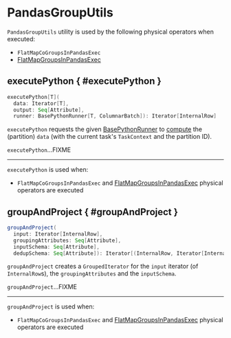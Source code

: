 # PandasGroupUtils

`PandasGroupUtils` utility is used by the following physical operators when executed:

* `FlatMapCoGroupsInPandasExec`
* [FlatMapGroupsInPandasExec](FlatMapGroupsInPandasExec.md#doExecute)

## executePython { #executePython }

```scala
executePython[T](
  data: Iterator[T],
  output: Seq[Attribute],
  runner: BasePythonRunner[T, ColumnarBatch]): Iterator[InternalRow]
```

`executePython` requests the given [BasePythonRunner](../runners/BasePythonRunner.md) to [compute](../runners/BasePythonRunner.md#compute) the (partition) `data` (with the current task's `TaskContext` and the partition ID).

`executePython`...FIXME

---

`executePython` is used when:

* `FlatMapCoGroupsInPandasExec` and [FlatMapGroupsInPandasExec](FlatMapGroupsInPandasExec.md#doExecute) physical operators are executed

## groupAndProject { #groupAndProject }

```scala
groupAndProject(
  input: Iterator[InternalRow],
  groupingAttributes: Seq[Attribute],
  inputSchema: Seq[Attribute],
  dedupSchema: Seq[Attribute]): Iterator[(InternalRow, Iterator[InternalRow])]
```

`groupAndProject` creates a `GroupedIterator` for the `input` iterator (of `InternalRow`s), the `groupingAttributes` and the `inputSchema`.

`groupAndProject`...FIXME

---

`groupAndProject` is used when:

* `FlatMapCoGroupsInPandasExec` and [FlatMapGroupsInPandasExec](FlatMapGroupsInPandasExec.md#doExecute) physical operators are executed
